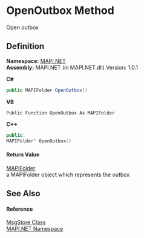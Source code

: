 # OpenOutbox Method


Open outbox



## Definition
**Namespace:** <a href="N_MAPI_NET.md">MAPI.NET</a>  
**Assembly:** MAPI.NET (in MAPI.NET.dll) Version: 1.0.1

**C#**
``` C#
public MAPIFolder OpenOutbox()
```
**VB**
``` VB
Public Function OpenOutbox As MAPIFolder
```
**C++**
``` C++
public:
MAPIFolder^ OpenOutbox()
```



#### Return Value
<a href="T_MAPI_NET_MAPIFolder.md">MAPIFolder</a>  
a MAPIFolder object which represents the outbox

## See Also


#### Reference
<a href="T_MAPI_NET_MsgStore.md">MsgStore Class</a>  
<a href="N_MAPI_NET.md">MAPI.NET Namespace</a>  
